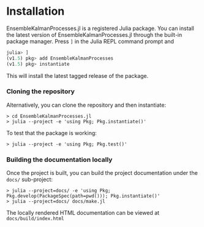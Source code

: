 # Installation

EnsembleKalmanProcesses.jl is a registered Julia package. You can install the latest version
of EnsembleKalmanProcesses.jl through the built-in package manager. Press `]` in the Julia REPL
command prompt and

```julia
julia> ]
(v1.5) pkg> add EnsembleKalmanProcesses
(v1.5) pkg> instantiate
```

This will install the latest tagged release of the package.

### Cloning the repository

Alternatively, you can clone the repository and then instantiate:

```
> cd EnsembleKalmanProcesses.jl
> julia --project -e 'using Pkg; Pkg.instantiate()'
```

To test that the package is working:

```
> julia --project -e 'using Pkg; Pkg.test()'
```

### Building the documentation locally

Once the project is built, you can build the project documentation under the `docs/` sub-project:

```
> julia --project=docs/ -e 'using Pkg; Pkg.develop(PackageSpec(path=pwd())); Pkg.instantiate()'
> julia --project=docs/ docs/make.jl
```

The locally rendered HTML documentation can be viewed at `docs/build/index.html`